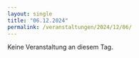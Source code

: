 ```yaml
---
layout: single
title: "06.12.2024"
permalink: /veranstaltungen/2024/12/06/
---
```


Keine Veranstaltung an diesem Tag.
